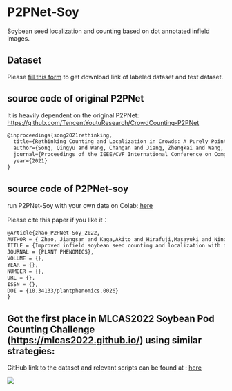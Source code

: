 # P2PNet-Soy  
Soybean seed localization and counting based on dot annotated infield images.  

## Dataset  
Please [fill this form](https://forms.gle/MmZrv642TYcBJsQ46) to get download link of labeled dataset and test dataset.  

## source code of original P2PNet
It is heavily dependent on the original P2PNet: https://github.com/TencentYoutuResearch/CrowdCounting-P2PNet
```latex
@inproceedings{song2021rethinking,
  title={Rethinking Counting and Localization in Crowds: A Purely Point-Based Framework},
  author={Song, Qingyu and Wang, Changan and Jiang, Zhengkai and Wang, Yabiao and Tai, Ying and Wang, Chengjie and Li, Jilin and Huang, Feiyue and Wu, Yang},
  journal={Proceedings of the IEEE/CVF International Conference on Computer Vision},
  year={2021}
}  
```
## source code of P2PNet-soy  
run P2PNet-Soy with your own data on Colab: [here](https://colab.research.google.com/drive/1MZnoWrbFht19Del5tV8YdnaNS79Ryh5U?usp=sharing)

Please cite this paper if you like it：  

```latex
@Article{zhao_P2PNet-Soy_2022,
AUTHOR = { Zhao, Jiangsan and Kaga,Akito and Hirafuji,Masayuki and Ninomiya,Seishi and Guo, Wei},
TITLE = {Improved infield soybean seed counting and localization with feature level considered},
JOURNAL = {PLANT PHENOMICS},
VOLUME = {},
YEAR = {},
NUMBER = {},
URL = {},
ISSN = {},
DOI = {10.34133/plantphenomics.0026}
}
```
## Got the first place in MLCAS2022 Soybean Pod Counting Challenge (https://mlcas2022.github.io/) using similar strategies:
GitHub link to the dataset and relevant scripts can be found at : [here](https://github.com/ZJiangsan/MLCAS2022_Soypod_counting)

![](https://github.com/UTokyo-FieldPhenomics-Lab/P2PNet-Soy/blob/main/P13W_prediction_withGT.gif)
